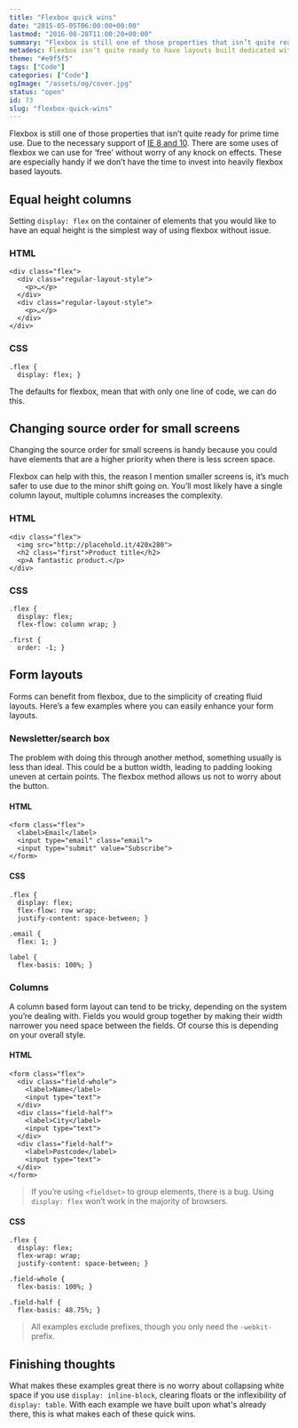 ```yaml
---
title: "Flexbox quick wins"
date: "2015-05-05T06:00:00+00:00"
lastmod: "2016-08-28T11:00:20+00:00"
summary: "Flexbox is still one of those properties that isn’t quite ready for prime time use. Due to the necessary support of IE 8 and 10. There are some uses of flexbox we can use for ‘free’ without worry of any knock on effects. These are especially handy if we don’t have the time to invest into heavily flexbox based layouts."
metadesc: Flexbox isn‘t quite ready to have layouts built dedicated with it. There are some uses with flexbox we can apply without worry of what will impact other browsers."
theme: "#e9f5f5"
tags: ["Code"]
categories: ["Code"]
ogImage: "/assets/og/cover.jpg"
status: "open"
id: 73
slug: "flexbox-quick-wins"
---
```


Flexbox is still one of those properties that isn’t quite ready for prime time use. Due to the necessary support of [IE 8 and 10](http://caniuse.com/#search=flexbox). There are some uses of flexbox we can use for ‘free’ without worry of any knock on effects. These are especially handy if we don’t have the time to invest into heavily flexbox based layouts. 

## Equal height columns
Setting `display: flex` on the container of elements that you would like to have an equal height is the simplest way of using flexbox without issue.

### HTML
```.language-markup
<div class="flex">
  <div class="regular-layout-style">
    <p>…</p>
  </div>
  <div class="regular-layout-style">
    <p>…</p>
  </div>
</div>
```

### CSS
```.language-css
.flex {
  display: flex; }
```

The defaults for flexbox, mean that with only one line of code, we can do this.

## Changing source order for small screens
Changing the source order for small screens is handy because you could have elements that are a higher priority when there is less screen space. 

Flexbox can help with this, the reason I mention smaller screens is, it’s much safer to use due to the minor shift going on. You’ll most likely have a single column layout, multiple columns increases the complexity.

### HTML
```.language-markup
<div class="flex">
  <img src="http://placehold.it/420x280">
  <h2 class="first">Product title</h2>
  <p>A fantastic product.</p>
</div>
```

### CSS
```.language-css
.flex {
  display: flex;
  flex-flow: column wrap; }

.first {
  order: -1; }
```

## Form layouts
Forms can benefit from flexbox, due to the simplicity of creating fluid layouts. Here’s a few examples where you can easily enhance your form layouts.

### Newsletter/search box
The problem with doing this through another method, something usually is less than ideal. This could be a button width, leading to padding looking uneven at certain points. The flexbox method allows us not to worry about the button.

#### HTML
```.language-markup
<form class="flex">
  <label>Email</label>
  <input type="email" class="email">
  <input type="submit" value="Subscribe">
</form>
```

#### CSS
```.language-css
.flex {
  display: flex;
  flex-flow: row wrap;
  justify-content: space-between; }
  
.email {
  flex: 1; }

label {
  flex-basis: 100%; }
```

### Columns
A column based form layout can tend to be tricky, depending on the system you’re dealing with. Fields you would group together by making their width narrower you need space between the fields. Of course this is depending on your overall style.

#### HTML
```.language-markup
<form class="flex">
  <div class="field-whole">
    <label>Name</label>
    <input type="text">
  </div>
  <div class="field-half">
    <label>City</label>
    <input type="text">
  </div>
  <div class="field-half">
    <label>Postcode</label>
    <input type="text">
  </div>
</form>
```

> If you’re using `<fieldset>` to group elements, there is a bug. Using `display: flex` won’t work in the majority of browsers.

#### CSS
```.language-css
.flex {
  display: flex;
  flex-wrap: wrap;
  justify-content: space-between; }

.field-whole {
  flex-basis: 100%; }

.field-half {
  flex-basis: 48.75%; }
```

> All examples exclude prefixes, though you only need the `-webkit-` prefix.

## Finishing thoughts
What makes these examples great there is no worry about collapsing white space if you use `display: inline-block`, clearing floats or the inflexibility of `display: table`. With each example we have built upon what's already there, this is what makes each of these quick wins.
